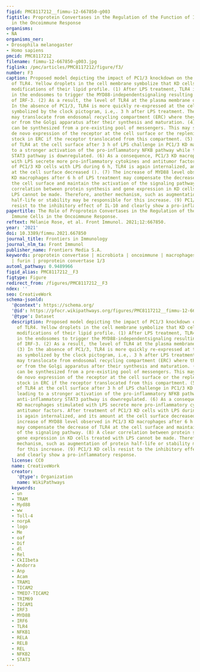 ```yaml
---
figid: PMC8117212__fimmu-12-667850-g003
figtitle: Proprotein Convertases in the Regulation of the Function of Immune Cells
  in the Oncoimmune Response
organisms:
- NA
organisms_ner:
- Drosophila melanogaster
- Homo sapiens
pmcid: PMC8117212
filename: fimmu-12-667850-g003.jpg
figlink: /pmc/articles/PMC8117212/figure/f3/
number: F3
caption: Proposed model depicting the impact of PC1/3 knockdown on the activation
  of TLR4. Yellow droplets in the cell membrane symbolize that KD cells exhibited
  modifications of their lipid profile. (1) After LPS treatment, TLR4 is internalized
  in the endosomes to trigger the MYD88-independentsignaling resulting in the activation
  of IRF-3. (2) As a result, the level of TLR4 at the plasma membrane decreases. (3)
  In the absence of PC1/3, TLR4 is more quickly re-expressed at the cell surface as
  symbolized by the clock pictogram, i.e,. 3 h after LPS treatment. These receptors
  may translocate from endosomal recycling compartment (ERC) where they are stored
  or from the Golgi apparatus after their synthesis and maturation. (4) TLR4 receptor
  can be synthesized from a pre-existing pool of messengers. This may support the
  de novo expression of the receptor at the cell surface or the replenishment ofTLR4
  stock in ERC if the receptor translocated from this compartment. (5) The re-expression
  of TLR4 at the cell surface after 3 h of LPS challenge in PC1/3 KD macrophages leading
  to a stronger activation of the pro-inflammatory NFKB pathway while the anti-inflammatory
  STAT3 pathway is downregulated. (6) As a consequence, PC1/3 KD macrophages stimulated
  with LPS secrete more pro-inflammatory cytokines and antitumor factors. After treatment
  of PC1/3 KD cells with LPS during 6 h, TLR4 is again internalized, and its amount
  at the cell surface decreased (). (7) The increase of MYD88 level observed in PC1/3
  KD macrophages after 6 h of LPS treatment may compensate the decrease of TLR4 at
  the cell surface and maintain the activation of the signaling pathway. (8) A clear
  correlation between protein synthesis and gene expression in KD cells treated with
  LPS cannot be made. Therefore, another mechanism, such as augmentation of protein
  half-life or stability may be responsible for this increase. (9) PC1/3 KD cells
  resist to the inhibitory effect of IL-10 and clearly show a pro-inflammatory response.
papertitle: The Role of Proprotein Convertases in the Regulation of the Function of
  Immune Cells in the Oncoimmune Response.
reftext: Mélanie Rose, et al. Front Immunol. 2021;12:667850.
year: '2021'
doi: 10.3389/fimmu.2021.667850
journal_title: Frontiers in Immunology
journal_nlm_ta: Front Immunol
publisher_name: Frontiers Media S.A.
keywords: proprotein convertase | microbiota | oncoimmune | macrophages | immunothearpy
  | furin | proprotein convertase 1/3
automl_pathway: 0.9489966
figid_alias: PMC8117212__F3
figtype: Figure
redirect_from: /figures/PMC8117212__F3
ndex: ''
seo: CreativeWork
schema-jsonld:
  '@context': https://schema.org/
  '@id': https://pfocr.wikipathways.org/figures/PMC8117212__fimmu-12-667850-g003.html
  '@type': Dataset
  description: Proposed model depicting the impact of PC1/3 knockdown on the activation
    of TLR4. Yellow droplets in the cell membrane symbolize that KD cells exhibited
    modifications of their lipid profile. (1) After LPS treatment, TLR4 is internalized
    in the endosomes to trigger the MYD88-independentsignaling resulting in the activation
    of IRF-3. (2) As a result, the level of TLR4 at the plasma membrane decreases.
    (3) In the absence of PC1/3, TLR4 is more quickly re-expressed at the cell surface
    as symbolized by the clock pictogram, i.e,. 3 h after LPS treatment. These receptors
    may translocate from endosomal recycling compartment (ERC) where they are stored
    or from the Golgi apparatus after their synthesis and maturation. (4) TLR4 receptor
    can be synthesized from a pre-existing pool of messengers. This may support the
    de novo expression of the receptor at the cell surface or the replenishment ofTLR4
    stock in ERC if the receptor translocated from this compartment. (5) The re-expression
    of TLR4 at the cell surface after 3 h of LPS challenge in PC1/3 KD macrophages
    leading to a stronger activation of the pro-inflammatory NFKB pathway while the
    anti-inflammatory STAT3 pathway is downregulated. (6) As a consequence, PC1/3
    KD macrophages stimulated with LPS secrete more pro-inflammatory cytokines and
    antitumor factors. After treatment of PC1/3 KD cells with LPS during 6 h, TLR4
    is again internalized, and its amount at the cell surface decreased (). (7) The
    increase of MYD88 level observed in PC1/3 KD macrophages after 6 h of LPS treatment
    may compensate the decrease of TLR4 at the cell surface and maintain the activation
    of the signaling pathway. (8) A clear correlation between protein synthesis and
    gene expression in KD cells treated with LPS cannot be made. Therefore, another
    mechanism, such as augmentation of protein half-life or stability may be responsible
    for this increase. (9) PC1/3 KD cells resist to the inhibitory effect of IL-10
    and clearly show a pro-inflammatory response.
  license: CC0
  name: CreativeWork
  creator:
    '@type': Organization
    name: WikiPathways
  keywords:
  - un
  - TRAM
  - Myd88
  - ww
  - Toll-4
  - norpA
  - logo
  - Me
  - oaf
  - Dif
  - dl
  - Rel
  - CkIIbeta
  - Andorra
  - Anp
  - Acam
  - TRAM1
  - TICAM2
  - TMED7-TICAM2
  - TRIM69
  - TICAM1
  - IRF3
  - MYD88
  - IRF6
  - TLR4
  - NFKB1
  - RELA
  - RELB
  - REL
  - NFKB2
  - STAT3
---
```


